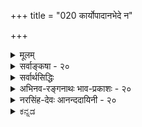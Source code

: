 +++
title = "020 कार्योपादानभेदे न"

+++
<details><summary>मूलम्</summary>

कार्योपादानभेदे न कथमधिकतो(ता) गौरवादेस्स्वकार्यं नान्यत्वं नामसंख्याव्यवहृतिधिषणाकारकालादिभेदैः ।  
द्रव्याभेदेऽप्यवस्थान्तरत इह तु ते पत्रताटङ्कवत्स्युः नो चेदंशांशिनोस्स्यात्प्रतिहतिरुभयोः स्पर्शवत्त्वाविशेषात् ॥ २० ॥
</details>

<details><summary>सर्वाङ्कषा - २०</summary>

वैशेषिक-संमतम् अवयवातिरिक्तावयवि-वादम् अपि निराकरोति  
परिणाम-वाद-दार्ढ्य-कार्योपादानेत्यादिना ।  
**कार्योपादानभेदे** = **कार्यस्य** = पटादेः **उपादानस्य** = समवायिकारणस्य तन्त्वादेश्च **भेदे** = परस्परं भेदे सति, अवयविनः अवयवातिरिक्तत्वे इत्यर्थः ।  
**गौरवादेः** = गुरुत्वादीनां **आधिक्यम्** = कार्ये द्विगुणत्वं कथं न?  
गुरुत्वस्यातीन्द्रियत्वेऽपि  
अनुमानात् तज्-ज्ञानं भवेदेव ।  
तत् कुतो न?  

> ननु गुरुत्वं द्विगुणं स्यात्, अतीन्द्रियत्वान् न तद्-उपलब्धिर् 

इति चेत्, तत्राह –  
**स्वकार्यम्** = गुरुत्वाधिक्य-ज्ञानम्, पतनाद्य्-अतिशयो वा कथं न?  
वैशेषिकास्तु अवयवावयविनोरत्यन्तभेदवादिनः । एवं सति अवयविनि विद्यमाने, अवयवानामपि तत्र सत्त्वात्, अवयवेषु यावत् गुरुत्वं वर्तते, तावद्गुरुत्वस्यावयविन्यपि आवश्यकत्वात्, अवयवगुरुत्वम् अवयविगुरुत्वं चेति मिलित्वा द्विगुणगुरुत्वमवयविनि स्यात् । अस्तु का हानिरिति चेत्, द्विगुणं गुरुत्वमुपलभ्येत । गुरुत्वस्यातीन्द्रियत्वात् कथमुपलब्धिरापाद्यत इति चेत्; गुरुत्वकार्यस्य पतनादेः तुलाया अवनतेर्वा द्विगुणत्वप्रसङ्गः । तथाऽदर्शनात् अवयवातिरिक्तः अवयवी अप्रामाणिक एव । अत्र 'अधिकतः' इति पाठं केचित्कल्पयन्ति । तदानीमधिकपदस्याधिक्यार्थकत्वकल्पनाकेशः । एतदपेक्षया 'स्वकार्ये' इति पाठे 'स्वकार्ये गौरवादेः अधिकता कथं न?' इति वा, 'स्वकार्ये नामसंख्यादिभिः अन्यत्वं न' इति वा स्यात् ॥ 

ननु कथमेवमुच्यते ? तन्तुपटयोः कथं अभेदसंभवः ? तर्हि वसनपटपदवत् तन्तुपटपदयोरपि पर्यायत्वप्रसङ्गः इत्याद्याशंक्य निराकरोति - नान्यत्वमित्यादि । नामसंख्याव्यवहृतिधिषणाकारकालादिभेदैः तन्तुपटयोः **अन्यत्वं** = भेदः न इत्यन्वयः । नाम संख्या - व्यवहृति - धिषणा - आकार - कालादिपदानां द्वन्द्वः । अनन्तरं भेदपदेन तत्पुरुषः । ' द्वन्द्वान्ते श्रूयमाणं प्रत्येकं संबध्यते', इति न्यायेन भेदपदस्य नामादिपदैः संबन्धात् नामभेदः, संख्याभेदः, व्यवहृतिभेदः, **धिषणाभेदः** = बुद्धिभेदः, आकारभेदः, कालभेदश्च । नामभेदः - कार्यस्य पट इति नाम, कारणस्य तु तन्तव इति । संख्याभेदः - पट एकः, तन्तवस्तु बहवः । व्यवहारभेदः - पटेनाच्छादनादिः, तन्तुभिः बन्धनादिः । बुद्धिभेदः - पट इति बुद्धिरन्या, अन्या च तन्तव इति । आकारभेदः – पटस्याकारश्चतुरश्रत्वादिः, तन्तूनां दीर्घ आकारः । कालभेदः - पूर्वकाले तन्तवः, अनन्तरकाले पटः । एभिः हेतुभिः उभयोः भिन्नत्वं न । 'कालादि' इत्यत्र आदिपदेन कारणभेदः

[[44]]

गृह्यते । पटस्य कारणानि तन्तवः, तन्तोश्च कारणं कार्पासः । एवमनेकैः कारणैरुभयोर्भेदेऽनिवार्ये सति द्विगुणगुरुत्वकार्यं प्रति अवयविगुरुत्वस्य प्रतिबन्धकत्वकल्पनान्न द्विगुणगुरुत्वकार्योत्पत्तिरिति चेत्, एवं सत्यपि भेदाभावे हेतुमाह - द्रव्याभेदेऽपीत्यादिना । **द्रव्ययोः** = तन्तुपटयोः अभेदेऽपि **ते** = भेदाभावेऽपि नामभेदादयः **पत्रताटङ्कवत्** = तालपत्रकर्णाभरणवत् इह **अवस्थान्तरतः** = अवस्थाभेदेनैव स्युः । ग्रामीणाः किल स्त्रियः तालपत्रं वर्तुलाकारेण परिवर्त्य कर्णे आभरणवत् धरन्ति, विश्लेषणे तालपत्रमेव । 'धान्यराशिः ' इत्यादावप्येवमेव । अवस्थाभेदमादायैव नामभेदादीनाम् उपपत्त्या अवयवातिरिक्तः अवयवी नास्त्येवेति । असंयुक्ताः तन्तवः अवयवाः इत्युच्यन्ते । संयोगविशेषविशिष्टास्तन्तवः पट इत्युच्यन्ते । सुसूक्ष्ममीक्षणे तन्तवः, परस्परं विलक्षणसंयोगश्चेत्युभयातिरिक्तं न हि किञ्चिदुपलभ्यते । असमवायिकारणत्वेन वैशेषिकैरुच्यमानावयवद्वयसंयोगविशिष्टा अवयवा एव पट इत्युच्यन्त इति नातिरिक्तावयविनः कल्पना युक्ता । अत एवावयविगुरुत्वस्य प्रतिबन्धकत्वकल्पनागौरवप्रसङ्गोऽपि न । सांख्यसंमतसत्कार्यवादात् सिद्धान्तसंमतसत्कार्यवादस्यायमेव विशेषः । सांख्याः घटत्वाद्यवस्थानामपि पूर्वं सत्त्वमाहुः । सिद्धान्ते तु पूर्वमसतः अवयवसंयोगस्यानन्तरमेव जननात्, अवस्थानामागन्तुकत्वमेव । अधिकं तु 24 श्लोके व्यक्तीभविष्यति । एवमनङ्गीकारे बाधकमप्याह - नो चेदित्यादिना । 'न' इत्यनेन समानार्थकमव्ययम् 'नो' इति । एवं यदि नाङ्गीक्रियते, तदा **अंशांशिनोः** = अवयवावयविनोः उभयोः **स्पर्शवत्त्वाविशेषात्** = स्पर्शवत्त्वस्य समानत्वात् **प्रतिहतिः** = परस्परं प्रतिघातः **स्यात्** = दुर्वार एव स्यात् । स्पर्शवन्ति द्रव्याणि नैकदेशावच्छेदेन स्थातुं प्रभवन्ति । घटवति भूतले स्पर्शवत् अन्यत् द्रव्यं कथं तिष्ठेत् ? प्रकृते तन्तवोऽपि स्पर्शवद्द्रव्याणि । पटोऽपि स्पर्शवद्द्रव्यम् । द्वयं कथमेकदेशावच्छेदेन तिष्ठेत् ? 'स्पर्शवतां सप्रतिघत्वनियमात् ' । अतः अवयवापेक्षयावयवी अतिरिक्तो नास्त्येव । आकाशकालादिविभुद्रव्याणामेकदेशावच्छेदेनावस्थानात् स्पर्शवत्त्वविशेषणम् । ननु अवयवावयविनोरयुतसिद्धत्वात्, युतसिद्धानां स्पर्शवतामेव सप्रतिघत्वनियम इति चेत्, अवयविनोऽतिरिक्तत्वसिद्धावेव तथा कल्पनसंभवात्, तस्यैवाभावात् न कल्पनावकाशः ॥ 

वस्तुतस्तु - न्यायशास्त्रस्य 'लोकायतम्' इत्येव प्राचीनं नाम । चार्वाकदर्शनं पण्डितैरनन्तरं कल्पितम् । जीवसर इदं विमृश्यते । अत एव 'प्रतीतिशरणा नैयायिकाः' इति न्यायः प्रवृत्तः । लोकप्रतीतिदृष्ट्या तु अवयवातिरिक्तोऽवयव्यावश्यकः । नो चेल्लोके एकत्वव्यवहारः कुत्रापि समर्थयितुं न शक्यः । राशिसेनावनादौ नैयायिकानामपि एकत्वव्यवहारः संमत एव । परं तु स व्यवहार औपचारिक इत्येव सर्वसंमतम् । कुत्रचिद्व्यवहारः औपचारिको यदि वक्तव्यः, तदा कुत्रचित्स व्यवहारो मुख्य एषितव्यः। मुख्यार्थमन्तरा, औपचारिकार्थकल्पना कुत्रापि न संभवतीत्येव सर्वतीर्थकाराणामाशयः (ना. स. 4) । एकत्वव्यवहारस्य मुख्यत्वं नाम अनौपाधिकं वस्तुगतमेकत्वमेव । एवम् एकत्वं यत्र वस्तुनि नास्ति, तत्र बुद्धिकल्पितमुपाधिमादायौपचारिकमेकत्वं वक्तव्यं भवति । लोके कुत्र वा वस्तुनि, मुख्यं एकत्वं गृहीतम् ? 

[[1]]

1.  

[[45]]

[ उपादानोपादेययोरभेदे स्वारस्यम् ] 

इत्थं वृत्त्यादिखेदो न भवति, न च नः कल्पनागौरवं स्यात् 

वस्त्रे दीर्घेकतन्तुभ्रमणविरचिते वस्त्रधीर्नापि बाध्या । 



आकाशादयस्त्वतीन्द्रियाः । तद्गतमेकत्वमप्यतीन्द्रियम् । आत्मन्येकत्वं गृह्यते किल! न हि कस्यचित् 'अहमेको वा, द्वौ वा ? ' इति संशयो जायते । अतस्तत्रैकत्वं मुख्यं गृह्यत एवेति चेत्, एतदपि न । 'अहम्' इति क उच्यत इदानीम् ? शरीरमेव वा, शरीरातिरिक्तं वा वस्त्विदानीमहमर्थ : ? शरीरं चेत्, तस्य सङ्घातरूपत्वात्, न मुख्यमेकत्वं भवेत् । शरीरातिरिक्तस्त्वात्मा नेदानीं प्रतीयेतेति जीवसरे निरूप्यते । ननु सेनावनादावतिरिक्तावयवी नास्ति, घटपटादौ तु वर्तत इत्यत्र विनिगमकं किमिति चेत्, 'घटं कर्तुमारभते ' 'पटं कर्तुमारभते' इति स्वरसो व्यवहारो यत्र तत्रातिरिक्तोऽवयवी, नान्यत्र । अत एवैतस्यारंभवाद इति नाम । अतः ‘एकः पटः, तन्तवस्तु बहवः' इति प्रतीतिर्मुख्यैवेति वक्तव्यम् । अतो लोकव्यवहारदृष्ट्यावयव्यतिरिच्यते । 'घटं कर्तुमारभते' 'पटं कर्तुमारभते' इत्यबाधितव्यवहारदर्शनात् आरंभवादादीनां विषयभेदोऽस्ति इत्यादिकं समये भविष्यति । एवमतिरिक्तत्वे आवश्यके सति, इतरत्सर्वं तदनुगुणं नेयम् । वेदान्तिनां त्वान्तरे वस्तुन्येव नैर्भयम् । अथाप्याचार्यैः कुत एवं निर्णीतमिति चेत्, समय इदमपि स्पष्टी - भविष्यति । सद्यस्तु ‘न हि निन्दा' न्यायोऽनुसन्धीयताम्, स्वपक्षे शिष्याणां श्रद्धातिशयाधानायेति । अथवा परिणामवाददृष्ट्येत्यवगम्यताम् ॥ २० ॥
</details>

<details><summary>सर्वार्थसिद्धिः</summary>

एवं पृथिव्याद्युपादानं चिन्तितम् । अथोपादानातिरिक्तं कार्यद्रव्यं नास्तीति साध्यते तत्रावस्थाभेदमात्रं स्वीकृतम् । अयमेव च सत्कार्यवाद आरम्भणाधिकरणसाध्यः ।  
विसृष्ट्युल्लासविक्षेपाः कार्याणां कथिताः क्वचित् । कल्पनीया न सर्वत्र परिणामोक्त्यबाधतः ॥  
आविर्भावतिरोभावजन्मनाशविकल्पवत् । नित्यं जगदिति स्मृत्या व्यवस्थाद्वयमीरितम् ॥  
तदिह प्रत्यक्षागमबलादेकस्यैव द्रव्यस्यावस्थाभेदादुपादानोपादेयभाव इति स्थिते द्रव्यान्तरं प्रागसदागन्तुकं वदतः प्रतिवक्ति - कार्येति । । कार्यद्रव्यस्य स्वोपादानद्रव्याद्भेदे सति द्विपलकैकपलकन्यायेन तन्तुगुरुत्वम्, समं न्यूनमधिकं वा पटगुरुत्वं च संभूय पतनातिरेकं कथं न कुर्यात् ? तदकरणे कश्चिदपि हेतुर्न सिध्येदित्यर्थः । तथा हि - न तावदवयविनि गुरुत्वं न जायते, परमाणुगुरुत्वपरिशेषप्रसङ्गात् । तथा च त्वयाऽनभ्युपगमात्, अयुक्तेश्च । कार्यगुरुत्वादेव ह्यणुगुरुत्वं कल्पयसि । जातस्य च न स्वाभावतः पतनहेतुत्वाभावः । प्रतिबन्धात्कार्यानतिरेक इति चेत्, किमयं प्रतिबन्धोऽवयविगुरुत्वस्य ? उतावयवगुरुत्वस्य ? नाद्यः ; परमाणुगुरुत्वस्यैव [प्र] पतनहेतुत्वप्रसङ्गात् । तथा सति गुरुत्वात्  
पतनं द्रवत्वात्स्यन्दनमिति तत्तत्क्रियावन्निष्ठगुरुत्वादिकल्पनभङ्गापाताच्च । अतो वरमवयविनि गुरुत्वाद्यनुत्पत्तिकल्पनम् ; तत्र चोक्तो दोषः । न द्वितीयः, कदाचिन्निष्कम्पेऽवयविनि शाखाफलहस्तादिलम्बनाभावप्रसङ्गात् । तथा च कथमवयव्यपि तत्र लम्बेत ? संयोगान्तरादर्शनात् लम्बमानोऽवयवी स्वावयवमपि लम्बयतीति चेन्न ; सर्वावयवलम्बनप्रसङ्गात् । सङ्घातवादिनस्तु यथार्हं प्रतिब[न्धां]द्धांशेऽलम्बनोपपत्तिः । कार्यगुरुत्वोत्पत्तौ कारणगुरुत्वं नश्यतीति चेन्न ; अपसिद्धान्तात्, रूपादिष्वपि तथात्वप्रसङ्गात् ।  

> अथ कार्य-गुरुत्वस्यातिमन्दत्वात्  
सूक्ष्मं पतन-वैषम्यं दुर्ग्रहम् 

इति, तद् अपि न ;  
मान्द्य-कारणादृष्टेः,  
कल्पकासंभवाच् च ।  
अतस् तन्तु-तत्-कार्य-पट-समुदायोन्माने  
पटद्वयोन्मान इव  
गुरुत्वान्तर-कार्यं दुस्त्यजम्,  
आदि-शब्देन द्रवत्व-गन्धादि-संग्रहः । स्वकार्यं - त [त्त]दुचितं कार्यमित्यर्थः । तथाऽप्यनन्यथासिद्धभेदकभूम्ना भेदसिद्धौ गुरुत्वान्तरकार्यादर्शनं कथंचिदन्यतरप्रतिबन्धेन नेयमित्यभिप्रायेण शङ्कमानं प्रत्याह - नान्यत्वमिति । यद्यपि नामभेदाभेदावर्थभेदाभेदयोरप्रयोजकौ, तथाऽपि पर्यायातिरिक्तो विशेषणविशेष्यभावानर्हो वाचकभेद इह नामभेदः । स च सिंहव्याघ्रशब्दवत् स्ववाच्यं भिन्द्यात् ।  
संख्याभेदोऽप्येकस्यैव द्वितीयादियोगाद्यद्यपि स्यात्, तथाऽपि मैवमत्र ; बहवस्तन्तवः, एक पट इति विभजनात् । व्यवहृतिरिहार्थक्रियासिद्ध्यर्थो व्यापारः । पटाद्यर्थं तन्त्वादय उपादीयन्ते, पटादयस्त्वाच्छादनाद्यर्थम् । न च तन्त्वादिमात्रे पटादिधीः, पटादिषु वा तन्वादिधीरिति धिषणाभेदः । आकारभेदश्च व्यवस्थिताश्रयो वृत्तचतुरश्रत्वादिः । पूर्वकालीनास्तन्त्वादयः पटादयस्तु पश्चाद्भाविन इत्येवंविध इह कालभेदः । आदिशब्देन कारणभेदादिसंग्रहः । अंशुप्रभृतयस्तन्त्वादीनां पटादीनां तु तन्त्वादय इति नियतोऽत्र कारणभेदः । कार्यभेदश्च एवं नियत एव । कारणस्यैव च कार्यत्वे कारकव्यापारवैयर्थ्यं स्यादिति भेदहेतवः । एषामन्यथासिद्धिमाह - द्रव्याभेदेऽपीति । तुशब्दोऽवधारणे । उपादानोपादेयतयावस्थाद्वयवति द्रव्ये घटपटवद्भेदं साधयितुं न शक्नुवन्तीत्यर्थः । 

अत्र दुस्तरप्रतिबन्द्यभिप्रायेण निदर्शयति - पत्रताटङ्कवदिति । पत्रस्य हि कुण्डलितस्य नियतं नामान्तरं दृष्टम् । सफलश्चावस्थान्तरेण कारकव्यापारः, न ह्यत्रावयव्यन्तरोत्पत्तिः । आकुञ्चनप्रसारणपद्मसंकोचविकासादिष्वपि तत्कल्पनाप्रसङ्गात् । न चैकेनावयवेनावयव्यारम्भः, असमवायिकारणासंभवात् । अवयवावयवसंयोगस्तत्रासमवायिकारणमिति चेन्न ; तस्यान्यार्थत्वात् । अन्यथा अंशूनां तन्तुवत् पटाश्रयत्वमपि स्यात् । न च तद्युक्तम् ; आरब्धकार्यैरवयवैस्तदैवावयव्यन्तरारम्भानभ्युपगमात् । तत्र हि सप्रतिघत्वविरोधाद्बिभेषि । 

एवं संप्रतिपन्नावस्था-भेद-मात्रानादरेण  
द्रव्यान्तर-कल्पने ऽपि तम् एव विरोधं प्रसञ्जयति - नो चेदिति ।  
अंशांशिनोः - अवयवावयविनोर् इत्यर्थः । उक्तप्रसङ्गे तद्-अभिमतम् एव हेतुमाह - उभयोर् इति ।  
द्वयोर् द्रव्ययोर् अन्यतरस्य वा स्पर्श-हीनत्वे  
मिथः प्रतिरोधो नास्ति ।  
इह तु  
न तथेत्य् अभिप्रायेणोभयोर् इत्य् उक्तम् ।  
अवयवावयविनोर् एकत्र वृत्तिर् नास्तीति चेत्,  
समवायि-देशैक्याभावेऽपि संयोगिदेशैक्यम् अङ्गीकरोषि,  
तत्र कथं तन्त्ववष्टब्ध-नभः-प्रदेशे पट-संयोगः, माभूदिति चेत् मूर्तामूर्तसंयोगविलोपप्रसङ्गः । मेरुमन्दरादीनामप्यविभक्ताकाशप्रदेशवृत्तावविरोधः स्यात् ; नीरक्षीरादिमेलने का वार्ता ?  
हन्त ! स्वसिद्धान्तं प्रस्मृत्य पृच्छसि । एतेन भूमावुन्मज्जति, निमज्जतीत्यादिसिद्धनिदर्शनमपि निहतम् । तस्मादवयवावयविव्यतिरिक्तविषय एव सप्रतिघत्वविरोधव्यवस्थापनमपि निर्मूलमिति ॥२०॥
</details>


<details><summary>अभिनव-रङ्गनाथः भाव-प्रकाशः - २०</summary>

\*आविर्भावेत्यादि - इदमुत्तरार्धम्; तदेतदक्षयं नित्यं जगन्मुनिवराखिलम् । (विष्णुपुराणे १-२२-६०) इति पूर्वार्धम् । अत्र विष्णुचित्तार्याः -  
अनन्तस्य न तस्यान्तस्संख्यानं वा (चा)पि विद्यते ।  
इति जीवानामसंख्येयत्वं वक्ष्यति । अतः प्रतिसर्गमन्यूनं;  
. . . . . . . नित्यं तत्कार्यतः पृथक् ॥  
अव्युच्छिन्नास्ततस्त्वेते सर्गस्थित्यन्तसंयमाः ।  
इति वचनात् प्रवाहरूपेण च नित्यम् । आविर्भावतिरोभावौ - संकोचविकासौ । तावेव जन्मनाशौ इति व्याचख्युः । जन्मनाशावेव विकल्प इति वा ताभ्यां विकल्प इति वा; असत्त्वादिकं न विकल्प इति भावः ।  
\*व्यवस्थाद्वयं - नित्यत्वव्यवस्थैका जन्मनाशव्यवस्था चापरा ॥  
'नान्योऽवयव्यवयवेभ्यो गुरुत्वान्तरकार्याग्रहणात्' इति न्यायवार्तिकम् । अत्र तात्पर्यटीका - 'अवयवगुरुत्वाद्गुरुत्वान्तरमवयविनः; तस्य यत्कार्यमवनतिविशेषः तस्याग्रहणादित्यर्थः' इति । अत्र यद्यपि । गुरुत्वान्तरकार्याग्रहणस्यानुमानविधयाऽवयवावयव्यभेदसाधकता न संभवति अपक्षधर्मत्वादित्यभिप्रेत्य न्यायवार्तिके 'गुरुत्वान्तरकार्याग्रहणादित्येतन्न कथञ्चिदपि पक्षेण संबध्यते' इत्यादिना दूषितम्; तथाऽपि प्रत्यक्षागमाभ्यां उपादानोपादेययोरभेदसाधने कार्योपादानभेदे गुरुत्वान्तरकार्यप्रसङ्गः इति विपक्षे बाधकतर्कविधया गुरुत्वान्तरकार्याग्रहणस्यावयवावयव्यभेदस्थापकत्वे प्राचामाशयमाविष्कुर्वन् मूलमवतारयति \*तदिहेत्यादिना । अत्र न्यायवार्तिकं 'समहीनाधिकप्रसङ्ग इति चेत् - यदि तावत्कारणगुरुत्वैस्समं कार्यगुरुत्ंव; यावद्द्विपलाभ्यामसंबद्धेऽवनमनं द्विस्तावत्संबद्धे सति स्यात् । अथ कारणगुरुत्वाधिकं कार्यगुरुत्वं तथाऽप्यधिकं प्रसज्येत; अथ कारणगुरुत्वाद्धीनं कार्यगुरुत्वं; तथाऽपि विशेषो गृह्येत । न त्विदमस्ति । तस्मान्न कार्यगुरुत्वमस्ति । न । कार्यकारणगुरुत्वेयत्तानवधारणात् - यद्येतदवधारितं स्यात् एतावत्कारणगुरुत्वमेतावत्कार्यगुरुत्वमिति तदैतद्युज्यते वक्तुं समाधिकहीनकार्यप्रसङ्ग इति । तत्त्वनवधारितमियत्कारणे गुरुत्वमियत्कार्ये गुरुत्वमिति । यदि न कार्यकारणगुरुत्वमनवधारितं योऽयं प्रत्ययस्तुलयोन्मीयमाने द्रव्ये द्विपलं पञ्चपलमिति न प्राप्नोति । न न प्राप्नोति । द्रव्यसमाहारगुरुत्वावधारणात् । यदिदं भवता मन्यते द्विपलं पञ्चपलमिति; नात्र कार्यकारणगुरुत्वे अवधार्येते; किन्तु आचरमादाच परमाणोश्च द्रव्यसमाहार उन्मीयते । तत्र मनुष्यधर्मणो न युक्तं वक्तुं इयत्कारणगुरुत्वमियत्कार्यगुरुत्वमिति । न च समाहारः कारणम्; अपि तु अनारब्धकार्यं चरमद्रव्यं कारणमिति, इति । 'द्रव्यसमाहार इति - कार्यकारणद्रव्यसमाहारो मृत्कणमृच्चूर्णूशर्कराकपालकुम्भसमाहार इत्यर्थः' इति तात्पर्यटीकायां वाचस्पतिः । एवं 'निरनुमानं तर्हि कार्यगुरुत्वम् - यदि गुरुत्वान्तरवद्द्रव्योपचये सति कार्यभेदो न गृह्यते कथं प्रतिपद्येत ? इति । क एवमाह कार्यगुरुत्वं (कार्यं) न गृह्यत इति ? यदि गृह्यते किं तत्? पतनं । न हि कार्यगुरुत्वमन्तरेण कार्यपातेऽन्यो हेतुरस्ति । तस्माद्गुरुत्वान्तरवत्कार्यमिति । एतेन तुलावनतिविशेषान्न कार्यगौरवमिति प्रत्युक्तम् । अथ मन्यसे; कारणगुरुत्वेनैव कार्यं पात्यते न कार्यगुरुत्वमस्ति; अतः कार्यपातस्यान्यनिमित्तत्वान्न सिध्यति गुरूत्वान्तरवत्कार्यमिति; न; कार्यकारणयोरसंयोगात्' इत्यादिन्यायवार्तिकमपि । अस्मिंश्च संदर्भे कारणकार्यगुरुत्वेयत्तानवधारणेऽपि कारणगुरुत्वातिरिक्तकार्यगुरुत्वस्य कार्येऽङ्गीकारेण गुरुत्वाधिक्ये पतनाधिक्यस्यान्यत्र पटद्वयोन्मानस्थले दर्शनेन तद्वत्तन्तुतत्कार्यपटसमुदायोन्मानेऽपि पतनाधिक्यं न्यायवार्तिककारादिमते दुर्वारमेवेत्याह -  
\*द्विपलिकेत्यादिना । न च पटद्वयोन्माने द्रव्यसमाहार द्वयगतगुरुत्वस्यावधारणमेकपटोन्माने चैकसमाहारगुरुत्वस्येति न दोष इति वाच्यं; अन्यत्रावयविमात्रगतरूपादिगुणस्यैव प्रतीत्या भवन्मतेऽत्रा-वयवावयव्येतदुभयगतगुणप्रतीत्यङ्गीकारस्यानुचितत्वात् । तथासति अतिरिक्तमवयविनमनभ्युपगम्यावयवमात्रसमाहारगुणप्रतीतेस्सिद्धान्त्यभिमताया एव सर्वत्राङ्गीकारस्य युक्तत्वात् । किरणावल्यामुदयनेनावयवापेक्षयाऽवयविनोऽधिकपरिमाणत्वनियमादित्युक्त्या तद्रीत्या अधिकगुरुत्ववत्तानियमस्याभ्युपगन्तव्यत्वेन कार्यगुरुत्वावधारणस्य सामान्यतस्संभवाच्च । यद्यपि न्यायवार्तिके कार्यगुरुत्वेन कारणगुरुत्वस्य प्रतिबन्ध पक्ष एक एव ''यदि कार्ये पतति कारणमवतिष्ठेत प्रतिपद्येमहि कार्यगुरुत्वेन कारणगुरुत्वं प्रतिबद्धमिति । न त्विदमस्ति । अतोऽयुक्तमेतत् । अनाधारत्वप्रसङ्गाच्च - कार्ये पतति न कारणं पतेदिति कार्यमनाधारं स्यात्'' इति ग्रन्थेन दूषितः; अथापि न्यायवार्तिके पूर्वं' द्रव्यसमाहारगुरुत्वावधारणात् आचरमादा च परमाणोश्च द्रव्यसमाहार उन्मीयते' इत्युक्त्याऽवयवगुरुत्वप्रतीतेरङ्गीकारेणावयविगुरुत्व-प्रतिबन्धपक्षोऽपि संभावित इति भावेन पक्षद्वयं दुदूषयिषुर्विकल्पयति -   
\*किमयं प्रतिबन्ध इत्यादिना ॥  
\*गुरुत्वादिकल्पनाभङ्गेत्यादि - स्वाश्रयसमवेतद्रव्यत्वसंबन्धेनावयवगुरुत्वस्य कार्यद्रव्यपतनं प्रति हेतुत्वाङ्गीकारेण न्यायवार्तिकोक्तरूपादिपतनापत्तिशङ्काया अनुन्मेषादिति भावः ॥  
अवयवगुरुत्वप्रतिबन्धपक्षे न्यायवार्तिकोक्तदूषणद्वयं न लगतीत्यभिप्रेत्य पृथग्दूषयति \*कदाचिदित्यादि ॥  
\*संयोगान्त(रा)रदर्शनादिति - एतेन यथा स्वसंयुक्तफलादिगतं गुरुत्वं स्वाश्रयसंयोगसंबन्धेन तूलादिपतनं प्रति हेतुः तद्वदवयविगुरुत्वस्य स्वाश्रयसमवायित्वसंबन्धेन अवयविपातं प्रत्यपि कारणत्वाङ्गीकारेण न्यायवार्तिकोक्तानाधारत्वादिदूषण न संभवतीति सूचितम् ॥  
\*अपसिद्धान्तादिति - तदुक्तमुद्योतकरेण- 'यदि कार्यगुरुत्वेन कारणगुरुत्वं विनाश्येत कार्यद्रव्यविनाशात् कारणानां विभक्तानां पातो न स्यात् । गुरुत्वमेव च न स्यात् । यदि कार्यगुरुत्वेन कारणगुरुत्वं विनाश्यते अपि तर्हि न क्वचिद्गुरुत्वं स्यात्; न हि कस्यचित् परमाणोरतीतं कार्यं नास्ति अतोऽगुरवः परमाणवस्स्युः । परमाणुषु च गुरुत्वाभावात् कायगुरुत्वं कुत उत्पद्यते' इति । ननु बहुभिस्तन्तुभिः न्यूनगुरुत्ववत्तया दृष्टैरारब्धे पटे कार्ये गुरुत्वमान्द्यासंभवेऽपि कारणेषु गुरुत्वं मन्दमेव दृश्यते इति कारणगुस्त्वस्य मन्दतया न पतनाधिक्यप्रसङ्गः । एवमभिप्रेत्य उद्योतकरणे 'तस्मादप्रतिषेधोऽयं कार्यगुरूत्वैः कारणगुरुत्वस्य विनाशप्रतिबन्धाविति' प्रतिबन्धविनाशपक्षाङ्गीकारेण गुरुत्वान्तरकार्याग्रहणादिति हेतुदूषणं न संभवतीत्यभिधाय' अतः पूर्व एव प्रतिषेधो नानैकान्तादिति कार्यकारणगुरुत्वानवधारणाच्च' इति हेतुद्वयेन स्वमते दूषणोपसंहारः कृतः । तत्रानैकान्तादिति हेतुः पूर्वं तत्रैव स्फुटीकृतः - 'अवनमनविशेषानाघारत्वान्न गुरुत्वान्तरवत्कार्यद्रव्यवती तुलेति' प्रस्तुत्य 'अयमप्यनैकान्तत्वादहेतुः गुरुत्वान्तरवद्द्रव्यसंनिपाते सत्यवनमनविशेषानाधरत्वस्य दृष्टत्वात् - यथा गुरुत्ववति द्रव्ये उन्मीयमाने त्रुटिभूते रजसि सन्निपतितः इति महागुरुत्वे चोन्मीयमाने गुरुत्वमात्रोपहितानामवन-मनविशेषं न करोति' इति । अत्र 'गुरुत्वमात्रोपहितानामणूनामवनमनविशेषं न करोति तुला, इति तात्पर्यटीका इति शङ्कामपनुदन् उपसंहरति - \*अतस्तन्तुतत्कार्यपटसमुदायेत्यादिना । अयं भावः - अत्र तात्पर्यटीकायां 'अणूनामवनमनविशेषं न करोति तुला' इत्यनेन अणुगुरुत्वमात्रस्य दुर्ग्रहताप्रतीतावपि 'द्रव्यसमाहारगतगुरुत्वावधारणात्' इत्युपक्रभ्य 'आचरमादाच परमाणोश्च द्रव्यसमाहार उन्मीयते । तत्र मनुष्यधर्मणो न युक्तं वक्तुं इयत्कारणगुरुत्वमियत्कार्यगुरुत्वमिति। न च समाहारः कारणं अपि तु अनारब्धकार्यं चरमद्रव्यं कारणमिति' इति न्यायवार्तिकविवरणतात्पर्यटीकायां 'द्रव्यसमाहार इति मृत्कणमृच्चूर्णशर्कराकपालकुम्भसमाहार' इत्यनेन मृत्कणादिगुरुत्वावधारणं स्फुटं प्रतीयते । तत्र च अनारब्धकार्यस्य चरमद्रव्यस्य कारणत्वाङ्गीकारेऽपि कुम्भकारणपरम्परानन्तःपातिनः कुम्भस्यचोभयोरुन्माने गुरुत्वाधिक्यप्रतीतिवत् कुम्भकारगापरम्परान्तःपातिद्रव्यकुम्भैतत्समाहारोन्मानेऽपि कार्यकारणयोर्भेदपक्षे गुरुत्वाधिक्यप्रतीतिरनिवार्या । एवं 'त्रुटिभूते रजसि' इति वार्तिके 'अणूनां' इति तट्टीकायां चोक्त्या ततोऽपि महतां मृत्कणादीनामवनमनविशेषकारित्वं तुलायां वार्तिकतट्टीकाकाराभ्यामङ्गीकृतप्रायमेवेति कार्यकारणयोर्भेदे गुरुत्वकार्यावनमनमप्यपारहार्यं इति । कुम्भोदाहरणं परित्यज्य पटोदाहरणप्रदर्शनं तु 'पटवच्च' इति सूत्रोक्तदिशा चूर्णाद्युपमर्दमन्तरेण अनेककारणतन्तुसंघातात्मकत्वेन पटस्य सर्वानुभवसिद्धत्वेन कार्यकारणयोरभेदस्थिरीकरणाय । एवं न्यायवार्तिके 'न पूर्वोत्तरकार्यद्रव्ये समानकालदेशे मूर्तत्वात् घटादिवत्' इत्यारभ्यार-म्भकत्वपक्षदूषणमनुचितमिति बोधयितुमपि । एतच्चोत्तरश्लोकसर्वार्थसिद्धौ विवेचयिष्यते । एवं 'नो चेदंशांशिनोस्स्यात्' इत्यादिना वक्ष्यमाणदूषणमपि तत्पक्षेऽपरिहार्यं बोध्यम् ॥  
\*कुण्डलितस्येति - एतेनाहिकुण्डलाधिकरणे 'पूर्ववद्वा' इति सिद्धान्तसूत्रेण 'उभयव्यपदेशात्त्वहिकुण्डलवत्' इति पूर्वपक्षोक्ताहिकुण्डलनयस्य ब्रह्मणि नाङ्गीकारसंभव इति स्थापनेऽप्यचिद्विषये तत्स्वीकारस्संभवतीति सूचितम् । तेन न्यायवार्तिके 'अथाऽपि सर्पकुण्डलि-काद्युदाहरणं स्यात्' इत्यवयवावयव्यभेदवादिशङ्कामुपक्षिप्य यद्दूषणं तत्सिद्धान्तेऽलग्नकमिति बोधितम् ॥  
\*नचैकेत्यादि । उक्तं च किरणावल्यामुदयनेन - 'तत्रैकमनारम्भकमवयसंयोगानुपपत्तावसमवायिकारणाभावात्' इति ॥  
\*अङ्गीकरोषीति - 'द्रव्याणामेकत्र समवायेन समानदेशतां व्यासेधामो न तु संयोगेन' इत्याद्युदाहृतवाचस्पतिवाक्ये व्यक्तमेतत् ॥ २० ॥
</details>


<details><summary>नरसिंह-देवः आनन्ददायिनी - २०</summary>

प्रसङ्गात्मिकां सङ्गतिमाह - एवमिति । नन्ववस्थारूपकार्यभेदाङ्गीकारे तस्यावस्थावतो भेदात् 'तदनन्यत्वमारम्भणशब्दादिभ्य' इत्यधिकरणविरोधः; तत्र कार्यमात्रस्याभेदाङ्गीकारादित्याह - अयमेवेति । तत्रापि कार्यद्रव्यस्यैवाभेदस्साधित इत्यर्थः । ननु कार्यं कारणमिति विभाग एव नास्ति; सतामेव द्रव्याणां विसृष्ट्युल्लासविक्षेपैः पुराणादि-ष्वाविर्भावमात्राङ्गीकारादुत्पत्त्यभावात्साङ्ख्यपक्ष एव युक्त इत्यत्राह - विसृष्टीति । विसृष्टिः - विसर्गः; यथा कूर्मादेराकुञ्चितानामवयवानां प्रसारणम् । उल्लासः - विकसनं; यथा मुकुळीभूतस्य (पद्मादेः) करवीरादेः । विक्षेपः - यथा पिण्डीभूतस्य रजसः सर्वतः स(सम)र्पण (जालादेः विस्ता-रकारणम्) । यद्यपि क्वचिद्विसृष्ट्यादय उक्ताः; तथाऽपि तेन सर्वत्र कार्येषु; किन्तु कूर्माद्यङ्गप्रकाशनमिव पूर्वं विसृष्टप्रच्छन्नेष्वेव । तथा च क्वचित्पूर्वमुत्पन्नस्य नित्यस्य वा भगवद्विग्रहादेराविर्भाव इत्यर्थः । तत्र प्रमाणमाह - परिणामेति 'सदेव सोम्येदमग्र आसीत्' 'तत्सष्ट्वा' 'प्रकृतेः परिणामास्ते' 'महदाद्या विशेषान्ताः' इत्यादौ पीरणामवचनाबाधाय विसृष्ट्यादेः क्वाचित्कताकल्पनमिति भावः । ननु परिणामवचनमेव विसृष्ट्यादिपरं भवत्वित्याह - आविर्भावेति । व्यवस्थाद्वयं - आविर्भावः जन्मेति व्यवस्थाद्वयमित्यर्थः । तथाच सर्वत्र विसृष्ट्याद्यङ्गीकारे आविर्भावस्यैव सार्वत्रिकत्वाद्व्यवस्था न स्यादिति भावः । तदिहेति - मृदयं कुम्भः तन्तवः पट इति प्रत्यक्षं, सदेवेत्याद्यागमः । कार्यद्रव्यस्येति - तस्मिन्नपि कारणगुणप्रक्रमेण गुरुवाङ्गीकारादिति भावः । संभूय - संहत्य । न सिध्येदिति - संभावनायां लिङ् । परमाणुगुरुत्वेति - द्व्यणुकादीनामवयवित्वादिति भावः । इष्टापत्तिं निरस्यति - तथाचेति । अयुक्तिमेवाह - कार्यगुरुत्वादेवेति । जातस्य चेति - कार्ये उत्पन्नस्य गुरुत्वस्येत्यर्थः । परमाणुगुरुत्वस्यैवेति -द्व्यणुकादिगुरुत्वानामवयविगुरुत्वत्वादिति भावः । इष्टापत्तिं निरस्यति - तथा सतीति । ततो वरमिति - गुरुत्वकार्याभावादिति भावः । इष्टापत्तौ बाधकमाह - तत्र चोक्तो दोष इति । परमाणुगुरुत्वकल्पना न स्यादिति दोष उक्त इत्यर्थः । तथा चेति - अवयवलम्बनाभावे तत्समवेतावयविनो लम्बनासंभवादिति भावः । अप्रतिबद्धगुरुत्ववद्द्रव्यान्तरसंयोगात् बद्धपाषाणलतान्यायेनावयवी लम्बतामित्यत्राह - संयोगान्तरेति । संयोगान्तराद्दर्शनादिति क्वचित्पाठः । तदा संबन्धविशेषादवयवी स्वावयवमपि लम्बयतीति कल्प्यते प्रत्यक्षदर्शनादित्यर्थः । सर्वावयवेति - अविशेषादिति भावः । रूपादिष्विति । नन्वस्तु रूपादिष्वापादितः प्रसङ्गः को दोषः ? इति चेन्न; तथा सति तन्तूनां विभागेन पटनाशे उत्पादकाभावाद्रूपादिकं न स्यात् । न च कारणगुणप्रक्रमेणोत्पत्तिः; परमाणावपि नाशात् । न च नित्यत्वात्परमाणुगतानां न नाश इति वाच्यं; तथा सति पटदशायां तन्तूनां प्रत्यक्षता न स्यात् । न चेष्टापत्तिः; अस्मिन् पटे त एव तन्तव इति सर्वानुभवविरोधादिति भावः । कल्पकासंभवाच्चेति - नन्ववयव्यातिरेक्यकल्पकमेव कल्पकमिति चेत् न; तस्यैवासिद्धेरिति भावः । रसादिरादिशब्दार्थः । कल्पकमाशङ्कते - तथापीति । अत्र - तन्तुपटस्थले । मैवं - द्रव्यान्तरयोगनिमित्तव्यवहारो न भवतीत्यर्थः । तदेव दर्शयति - बहव इति ।  
कारणभेदादीत्यनेन कार्यभेद उच्यते । कार्यभेदश्चैवमिति - पटस्याच्छादनरूपं कार्यम्; तन्तूनां पटादिरूपं कार्यमित्यर्थः । एतेषामनुग्राहकं तर्कमाह - कारणस्यैवेति । अनुकूलतर्काभावान्न साधक इत्याह - एषामिति । दुस्तरेति - तथा च तत्र व्यभिचारोऽपीति भावः । व्यभिचारस्थलान्तरमप्याह - आकुञ्चनेति । असमवायिकारणेति - अन्यथा द्वणुकमेकस्मादेव परमाणोरुत्पद्येतेति भावः । अवयवावयवेति - अवयवस्य चेदवयवास्तेषां संयोग इत्यर्थः । अन्यार्थत्वादिति - अवयवजनकत्वेन पटरूपवदन्यथासिद्धत्वादित्यर्थः । अन्यथेति - कार्यद्रव्य-स्यासमवायिसामानाधिकरण्यनियमादिति भावः । आरब्धकार्यैरिति - द्रव्यासमवायिकारणाश्रयस्य समवायिकारणत्वनियमादवयवावयवानां आरब्धावयव्यात्मकावयवतया तत्काल एवावयव्यन्तरजनकत्वं न संभवतीत्यर्थः । अनभ्युपगमे हेतुमाह - तत्रेति । यद्वा - नचैकावयवेत्यारभ्य पत्रताटङ्कादिस्थलपरिहाराशङ्कापूर्वकं नो चेदित्यस्यावतारिकाग्रन्थः । नन्ववयवस्य स्वावयववृत्तित्वं अवयविनोऽवयववृत्तित्वमिति नैकत्र वृत्तित्वमिति शङ्कते - अवयवावयविनोरिति । संयोगिदेशैक्यमिति - एकत्र नभस्सथलेऽवयवावयविनोस्संयोगसंबन्धवृत्तिरिति भावः । मूर्ता- मूर्तेति - यद्यपि कार्यानारम्भकाले परमाण्वाकाशसंयोगे न विरोधः; तथाऽपि घटादीनां मूर्तानाममूर्तैस्सयोगं ब्रवीषि संयोगजसंयोगं स न स्यादिति भावः । यदि स्पर्शवतोस्सप्रतिघत्वविरोधो न स्यात्तत्राह - मेरुमन्दरेति । ननु सप्रतिघत्वविरोधे नीरक्षीरयोरेकनभःप्रदेशवृत्तिः कथं? भूमौ सिद्धादीनां निमज्जनं कथम्? तस्मात् स्पर्शवतां सप्रतिधत्वव्याप्तिरवयवावयविव्यतिरिक्तस्थले नीरक्षीरादिस्थल इव संकुचिता न वर्तत इत्यत्राह -नीरक्षीरेति । स्वसिद्धान्तं प्रस्मृत्येति - नीरक्षीरादिष्ववयवविभागेन परस्परानाक्रान्त प्रदेश एव परस्परावयवानां वृत्तिस्सिद्धा । निमज्जनादावपि भूविभागेन प्रवेशः; झडिति जलनिमज्जने विभक्तजसन्धानन्यायेन पुनस्सन्धानम् । तच्च सूक्ष्मकालत्वात् ज्वालानाशन्यायेन न प्रतीयते इति किरणावल्ल्यादौ प्रतिपादितमित्यर्थः । तस्मादिति - तथाच संकोचे न प्रमाणमिति भावः ॥ २० ॥
</details>

<details><summary>ಕನ್ನಡ</summary>

हीगॆ जगत्तिगॆ ब्रह्मवे उपादान कारणवॆन्दु स्थापिसि  
मुन्दॆ उपादानोपादेयगळिगॆ अत्यन्त भेदवन्नु हेळुव  
तार्किकर मतवन्नु निराकरिसुत्तारॆ 

**कार्यपादानभेदे गौरवादः अधिकता कथं न, स्वकार्यं**

**कथं न** 

उपादान(समवाय)कारणक्कू कार्यक्कू अत्यन्त भेदवन्नु ऒप्पिदरॆ  
भार मुन्तादुवुगळ हॆच्चळवु एतक्कॆ आगवुदिल्ल?  
हागॆ आगिद्द पक्षदल्लि आ अधिकभारद कार्यवु एकॆ आगलिल्ल ? 

दारगळिन्द हुट्टिद बट्टॆ दारगळिगिन्तलू अत्यन्त बेरॆयागिद्दरॆ  
बट्टॆयल्लि, दारगळ तूक, बट्टॆय तूक ऎरडू सेरि ऎरडरष्टु तूक  
मत्तु अदर अनुभव बरबेकागुत्तदॆ.  
इन्तह अनुभव यारिगू इल्लदिरुवुदरिन्द  
दारगळिगिन्तलू बट्टॆ बेरॆयल्ल ऎन्दु ऒप्पबेकागुत्तदॆ,  

**नाम-संख्या-व्यवहृति-धिषणाऽऽकार-कालादि-भेदैः अन्यत्वं न** 

हॆसरु, सङ्ख्यॆ, व्यवहार, बुद्धि, आकार, काल मुन्तादवुगळु बेरॆय् आगिरुवमात्रदिन्द  
अवॆरडक्कू भेदवन्नु हेळलु साध्यविल्ल. एतक्कॆन्दरॆ द्रव्याभेदे पि ते पत्रताटवत् अवस्थानरतः हू दार 

26 

-21- 


गळिगिन्तलु बट्टॆ मुन्तादवु बेरॆ द्रव्यवागदिद्दरू गरि मत्तु ओलॆयन्तॆ अवस्थाभेददिन्दले अवु आगबल्लवु. 

दारगळिगिन्तलू बट्टॆ बेरॆये आगुत्तदॆ. इल्लदिद्दरॆ दार बट्टॆ ऎम्ब भिन्न भिन्न हॆसरु हेगॆ बरलु साध्य ? हीगॆ दारगळु अनेक, बट्टॆ ऒन्दु ऎम्ब सङ्ख्याभेद, दारगळिन्द शरीरद आच्छादन साध्यविल्ल, बट्टॆयिन्द साध्य ऎम्ब व्यवहार भेद, दार ऎम्ब बुद्दि बट्टॆ ऎम्ब बुद्धिगिन्त विलक्षणवागिये बरुत्तदॆ ऎन्दु बुद्दि भेद, अवॆरडर आकारभेद, मॊदलु दारगळागिद्दु अनन्तर बट्टॆयागुत्तदॆ ऎम्ब कालभेद-इष्टु कारणगळिन्द दारगळिगिन्तलू बट्टॆ बेरॆयॆन्दु हेळबेकॆम्बुदु पूर्वपक्ष. 

सिद्धान्त ताळॆगरियु हागॆये इद्दरॆ गरियागुत्तदॆ. सुरुळि माडि किविगॆ हाकिकॊण्डाग ओलॆयागुत्तदॆ. इल्लि ऒन्दे वस्तुविनल्लि स्वल्प बदलावणॆयिन्द हॆसरु, उपयोग, आकार मुन्तादवॆल्लवू बदलायि सुवुदु प्रत्यक्षसिद्द. घटपटादि कार्यगळल्लू इदे न्यायवन्नु अन्वयि सुवुदरल्लि एनु तडॆ ? आद्दरिन्द उपादानोपादेयगळिगॆ अवस्टाभेद मात्रवे हॊरतु द्रव्यभेद इरुवुदिल्ल. 

नोचेत् अंशांशिनो उभयोः स्पर्शवत्ताविशेषात् प्रतिहतिः स्यात्  

हागॆ ऒप्प दिद्दरॆ अवयवावयविगळॆरडक्कू स्पर्शवन्नु उळ्ळदिरुविकॆ समानवागि रुवुदरिन्द  
परस्पर ऒन्दॆडॆयल्लि कूडदे होगबेकागुत्तदॆ. 

स्पर्शवुळ्ळ ऎरडु वस्तुगळु  
ऒन्दे जागदल्लि ऒन्दे समयदल्लिरलु साध्यविल्लवॆन्नुवुदु सकलसम्मत,  
घटविरुव अदे जागदल्लि अदे समय दल्लि मत्तॊन्दु घटवन्नु इडलु यारिगू साध्यविल्ल. अवयव, अवयवि ऎरडू स्पर्शवत्ताद बेरॆ बेरॆ पदार्थगळादरॆ ऎरडू ऒन्दे जागदल्लि ऒन्दे समयदल्लि सेरलु साध्यवे इल्ल. आद्दरिन्द अवयव मत्तु अवयवगळु अथवा उपादान मत्तु उपादेय परस्पर भिन्नवल्ल. ॥२०॥ 
</details>
